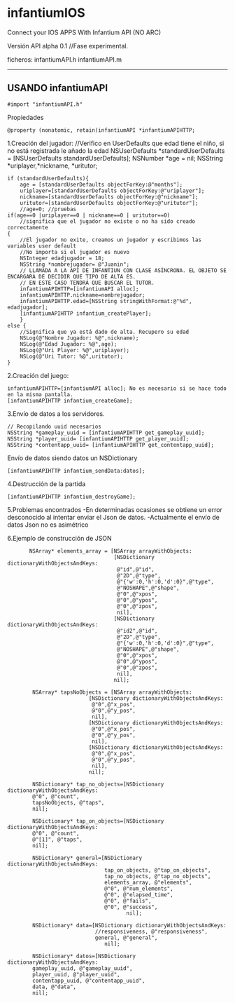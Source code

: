infantiumIOS
============

Connect your IOS APPS With Infantium API (NO ARC)

Versión API alpha 0.1
//Fase experimental.

ficheros:
infantiumAPI.h
infantiumAPI.m

---------------------------------------
USANDO infantiumAPI
---------------------------------------

    #import "infantiumAPI.h"

Propiedades

    @property (nonatomic, retain)infantiumAPI *infantiumAPIHTTP;

1.Creación del jugador:
    //Verifico en UserDefaults que edad tiene el niño, si no está registrada le añado la edad
    NSUserDefaults *standardUserDefaults = [NSUserDefaults standardUserDefaults];
    NSNumber *age = nil;
    NSString *uriplayer,*nickname, *uritutor;
    
    if (standardUserDefaults){
        age = [standardUserDefaults objectForKey:@"months"];
        uriplayer=[standardUserDefaults objectForKey:@"uriplayer"];
        nickname=[standardUserDefaults objectForKey:@"nickname"];
        uritutor=[standardUserDefaults objectForKey:@"uritutor"];
        //age=0; //pruebas
    if(age==0 |uriplayer==0 | nickname==0 | uritutor==0)
        //significa que el jugador no existe o no ha sido creado correctamente
    {
        //El jugador no exite, creamos un jugador y escribimos las variables user default
        //No importa si el jugador es nuevo
        NSInteger edadjugador = 18;
        NSString *nombrejugador= @"Juanin";
        // LLAMADA A LA API DE INFANTIUN CON CLASE ASÍNCRONA. EL OBJETO SE ENCARGARÁ DE DECIDIR QUE TIPO DE ALTA ES.
        // EN ESTE CASO TENDRÁ QUE BUSCAR EL TUTOR.
        infantiumAPIHTTP=[infantiumAPI alloc];
        infantiumAPIHTTP.nickname=nombrejugador;
        infantiumAPIHTTP.edad=[NSString stringWithFormat:@"%d", edadjugador];
        [infantiumAPIHTTP infantium_createPlayer];
        }
    else {
        //Significa que ya está dado de alta. Recupero su edad
        NSLog(@"Nombre Jugador: %@",nickname);
        NSLog(@"Edad Jugador: %@",age);
        NSLog(@"Uri Player: %@",uriplayer);
        NSLog(@"Uri Tutor: %@",uritutor);
    }

2.Creación del juego:

    infantiumAPIHTTP=[infantiumAPI alloc]; No es necesario si se hace todo en la misma pantalla.
    [infantiumAPIHTTP infantium_createGame];
  

3.Envío de datos a los servidores.

    // Recopilando uuid necesarios
    NSString *gameplay_uuid = [infantiumAPIHTTP get_gameplay_uuid];
    NSString *player_uuid= [infantiumAPIHTTP get_player_uuid];
    NSString *contentapp_uuid= [infantiumAPIHTTP get_contentapp_uuid];

Envío de datos siendo datos un NSDictionary

    [infantiumAPIHTTP infantium_sendData:datos];

4.Destrucción de la partida

    [infantiumAPIHTTP infantium_destroyGame];

5.Problemas encontrados
  -En determinadas ocasiones se obtiene un error desconocido al intentar enviar el Json de datos.
  -Actualmente el envío de datos Json no es asimétrico


6.Ejemplo de construcción de JSON


           NSArray* elements_array = [NSArray arrayWithObjects:
                                      [NSDictionary dictionaryWithObjectsAndKeys:
                                       @"id",@"id",
                                       @"2D",@"type",
                                       @"{'w':0,'h':0,'d':0}",@"type",
                                       @"NOSHAPE",@"shape",
                                       @"0",@"xpos",
                                       @"0",@"ypos",
                                       @"0",@"zpos",
                                       nil],
                                      [NSDictionary dictionaryWithObjectsAndKeys:
                                       @"id2",@"id",
                                       @"2D",@"type",
                                       @"{'w':0,'h':0,'d':0}",@"type",
                                       @"NOSHAPE",@"shape",
                                       @"0",@"xpos",
                                       @"0",@"ypos",
                                       @"0",@"zpos",
                                       nil],
                                      nil];
            
            NSArray* tapsNoObjects = [NSArray arrayWithObjects:
                              [NSDictionary dictionaryWithObjectsAndKeys:
                               @"0",@"x_pos",
                               @"0",@"y_pos",
                               nil],
                              [NSDictionary dictionaryWithObjectsAndKeys:
                               @"0",@"x_pos",
                               @"0",@"y_pos",
                               nil],
                              [NSDictionary dictionaryWithObjectsAndKeys:
                               @"0",@"x_pos",
                               @"0",@"y_pos",
                               nil],
                              nil];
            
            NSDictionary* tap_no_objects=[NSDictionary dictionaryWithObjectsAndKeys:
            @"0", @"count",
            tapsNoObjects, @"taps",
            nil];
            
            NSDictionary* tap_on_objects=[NSDictionary dictionaryWithObjectsAndKeys:
            @"0", @"count",
            @"[1]", @"taps",
            nil];
            
            NSDictionary* general=[NSDictionary dictionaryWithObjectsAndKeys:
                                   tap_on_objects, @"tap_on_objects",
                                   tap_no_objects, @"tap_no_objects",
                                   elements_array, @"elements",
                                   @"0", @"num_elements",
                                   @"0", @"elapsed_time",
                                   @"0", @"fails",
                                   @"0", @"success",
                                          nil];
            
            NSDictionary* data=[NSDictionary dictionaryWithObjectsAndKeys:
                                //responsiveness, @"responsiveness",
                                general, @"general",
                                   nil];
            
            NSDictionary* datos=[NSDictionary dictionaryWithObjectsAndKeys:
            gameplay_uuid, @"gameplay_uuid",
            player_uuid, @"player_uuid",
            contentapp_uuid, @"contentapp_uuid",
            data, @"data",
            nil];
